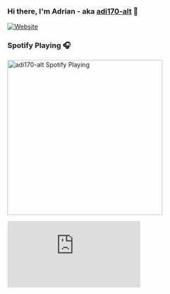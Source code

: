### Hi there, I'm Adrian - aka [adi170-alt][website] 👋

[![Website](https://img.shields.io/website?label=adi-discord.tk&style=for-the-badge&url=https%3A%2F%2Fadi170-alt.github.io%2Fadi170-alt%2F)](https://adi170-alt.github.io/adi170-alt/)

### Spotify Playing 🎧

[<img src="novatorem-brown-seven.vercel.app/api/spotify-playing" alt="adi170-alt Spotify Playing" width="350" />](https://open.spotify.com/user/swyqyimdc12jajde4vpwd2x1b)

[![Spotify](https://ovatorem-nonm4y1tf-adi170-alt.vercel.app/api/spotify.py)](https://open.spotify.com/user/USER_NAME)


</details>

[website]: https://adi170-alt.github.io/adi170-alt/
[instagram]: https://instagram.com/_adi1708
